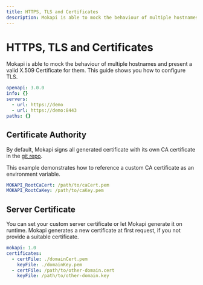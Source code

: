 ```yaml
---
title: HTTPS, TLS and Certificates
description: Mokapi is able to mock the behaviour of multiple hostnames and present a valid X.509 Certificate for them. This guide shows you how to configure TLS.
---
```

# HTTPS, TLS and Certificates
Mokapi is able to mock the behaviour of multiple hostnames and present a valid X.509 Certificate
for them. This guide shows you how to configure TLS.

```yaml
openapi: 3.0.0
info: {}
servers:
  - url: https://demo
  - url: https://demo:8443
paths: {}
```

## Certificate Authority
By default, Mokapi signs all generated certificate with its own CA certificate in the [git repo](https://github.com/marle3003/mokapi/tree/master/assets).

This example demonstrates how to reference a custom CA certificate as an environment variable.
```yaml
MOKAPI_RootCaCert: /path/to/caCert.pem
MOKAPI_RootCaKey: /path/to/caKey.pem
```

## Server Certificate
You can set your custom server certificate or let Mokapi generate it on runtime. Mokapi
generates a new certificate at first request, if you not provide a suitable certificate.

```yaml
mokapi: 1.0
certificates:
  - certFile: ./domainCert.pem
    keyFile: ./domainKey.pem
  - certFile: /path/to/other-domain.cert
    keyFile: /path/to/other-domain.key
```